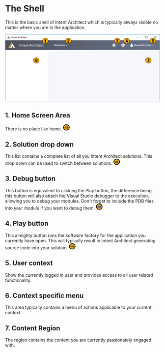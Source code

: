 # The Shell

This is the basic shell of Intent Architect which is typically always visible no matter where you are in the application.

![Image of the Shell](../../images/user_manual/shell.png)

## 1. Home Screen Area
There is no place like home.  [![Navigates to Home Screen](../../images/navigate.png "Navigates to Home Screen")](home_screen.md)

## 2. Solution drop down
This list contains a complete list of all you Intent Architect solutions. This drop down can be used to switch between solutions.  [![Navigates to Solution Screen](../../images/navigate.png "Navigates to Solution Screen")](solution_screen.md)

## 3. Debug button
This button is equivalent to clicking the Play button, the difference being this button will also attach the Visual Studio debugger to the execution, allowing you to debug your modules. Don't forget to include the PDB files into your module if you want to debug them. [![Executes Software Factory](../../images/navigate.png "Run the Software Factory")](software_factory_execution.md)

## 4. Play button
This almighty button runs the software factory for the application you currently have open. This will typically result in Intent Architect generating source code into your solution. [![Executes Software Factory](../../images/navigate.png "Run the Software Factory")](software_factory_execution.md)

## 5. User context
Show the currently logged in user and provides access to all user related functionality.

## 6. Context specific menu
This area typically contains a menu of actions applicable to your current context. 

## 7. Content Region
The region contains the content you are currently passionately engaged with.